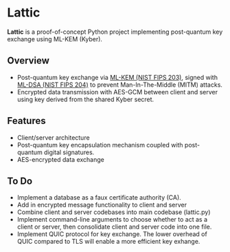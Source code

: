 # Lattic

**Lattic** is a proof-of-concept Python project implementing post-quantum key exchange using ML-KEM (Kyber).

## Overview

- Post-quantum key exchange via [ML-KEM (NIST FIPS 203)](https://nvlpubs.nist.gov/nistpubs/FIPS/NIST.FIPS.203.pdf), signed with [ML-DSA (NIST FIPS 204)](https://nvlpubs.nist.gov/nistpubs/FIPS/NIST.FIPS.204.pdf) to prevent Man-In-The-Middle (MITM) attacks.
- Encrypted data transmission with AES-GCM between client and server using key derived from the shared Kyber secret.

## Features

- Client/server architecture
- Post-quantum key encapsulation mechanism coupled with post-quantum digital signatures.
- AES-encrypted data exchange


## To Do
- Implement a database as a faux certificate authority (CA).
- Add in encrypted message functionality to client and server
- Combine client and server codebases into main codebase (lattic.py)
- Implement command-line arguments to choose whether to act as a client or server, then consolidate client and server code into one file.
- Implement QUIC protocol for key exchange. The lower overhead of QUIC compared to TLS will enable a more efficient key exhange.